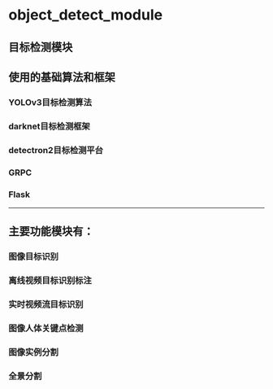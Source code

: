 # object_detect_module
目标检测模块
-------
## 使用的基础算法和框架
### YOLOv3目标检测算法
### darknet目标检测框架
### detectron2目标检测平台
### GRPC
### Flask
--------
## 主要功能模块有：
### 图像目标识别
### 离线视频目标识别标注
### 实时视频流目标识别
### 图像人体关键点检测
### 图像实例分割
### 全景分割